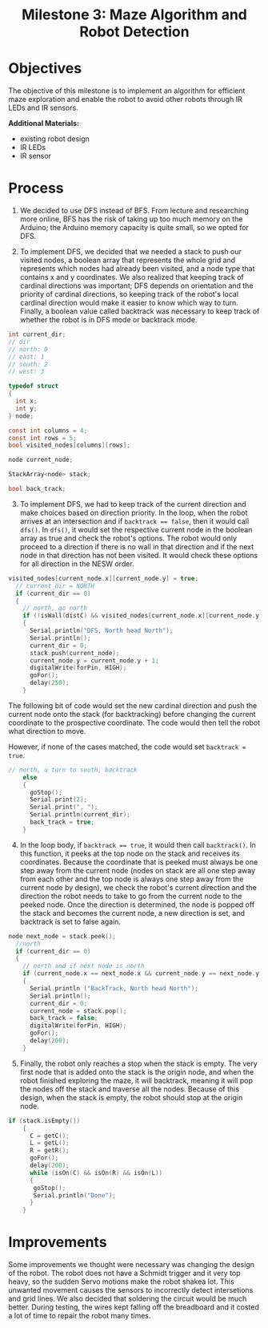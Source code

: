 <h1 align="center">Milestone 3: Maze Algorithm and Robot Detection </h1>

# Objectives

   The objective of this milestone is to implement an algorithm for efficient maze exploration and enable the robot to avoid other robots through IR LEDs and IR sensors.
  
  **Additional Materials:**
  - existing robot design
  - IR LEDs
  - IR sensor
  
# Process
1. We decided to use DFS instead of BFS. From lecture and researching more online, BFS has the risk of taking up too much memory on the Arduino; the Arduino memory capacity is quite small, so we opted for DFS. 

2. To implement DFS, we decided that we needed a stack to push our visited nodes, a boolean array that represents the whole grid and represents which nodes had already been visited, and a node type that contains x and y coordinates. We also realized that keeping track of cardinal directions was important; DFS depends on orientation and the priority of cardinal directions, so keeping track of the robot's local cardinal direction would make it easier to know which way to turn. Finally, a boolean value called backtrack was necessary to keep track of whether the robot is in DFS mode or backtrack mode.
```c
int current_dir;
// dir
// north: 0
// east: 1
// south: 2
// west: 3

typedef struct
{
  int x;
  int y;
} node;

const int columns = 4;
const int rows = 5;
bool visited_nodes[columns][rows];

node current_node;

StackArray<node> stack;

bool back_track;
```

3. To implement DFS, we had to keep track of the current direction and make choices based on direction priority. In the loop, when the robot arrives at an intersection and if `backtrack == false`, then it would call `dfs()`. In `dfs()`, it would set the respective current node in the boolean array as true and check the robot's options. The robot would only proceed to a direction if there is no wall in that direction and if the next node in that direction has not been visited. It would check these options for all direction in the NESW order. 
```c
visited_nodes[current_node.x][current_node.y] = true;
  // current_dir = NORTH
  if (current_dir == 0)
  {
    // north, go north
    if (!isWall(distC) && visited_nodes[current_node.x][current_node.y + 1] == false)
    {
      Serial.println("DFS, North head North");
      Serial.println();
      current_dir = 0;
      stack.push(current_node);
      current_node.y = current_node.y + 1;
      digitalWrite(forPin, HIGH);
      goFor();
      delay(250);
    }
```
The following bit of code would set the new cardinal direction and push the current node onto the stack (for backtracking) before changing the current coordinate to the prospective coordinate. The code would then tell the robot what direction to move.

   However, if none of the cases matched, the code would set `backtrack = true`.
```c
// north, u turn to south, backtrack
    else
    {
      goStop();
      Serial.print(2);
      Serial.print(", ");
      Serial.println(current_dir);
      back_track = true;
    }
```

4. In the loop body, if `backtrack == true`, it would then call `backtrack()`. In this function, it peeks at the top node on the stack and receives its coordinates. Because the coordinate that is peeked must always be one step away from the current node (nodes on stack are all one step away from each other and the top node is always one step away from the current node by design), we check the robot's current direction and the direction the robot needs to take to go from the current node to the peeked node. Once the direction is determined, the node is popped off the stack and becomes the current node, a new direction is set, and backtrack is set to false again.
```c
node next_node = stack.peek();
  //north
  if (current_dir == 0)
  {
    // north and if next node is north
    if (current_node.x == next_node.x && current_node.y == next_node.y - 1)
    {
      Serial.println ("BackTrack, North head North");
      Serial.println();
      current_dir = 0;
      current_node = stack.pop();
      back_track = false;
      digitalWrite(forPin, HIGH);
      goFor();
      delay(200);
    }
```

5. Finally, the robot only reaches a stop when the stack is empty. The very first node that is added onto the stack is the origin node, and when the robot finished exploring the maze, it will backtrack, meaning it will pop the nodes off the stack and traverse all the nodes. Because of this design, when the stack is empty, the robot should stop at the origin node. 
```c
if (stack.isEmpty())
    {
      C = getC();
      L = getL();
      R = getR();
      goFor();
      delay(200);
      while (isOn(C) && isOn(R) && isOn(L))
      {
       goStop();
       Serial.println("Done");
      }
    }
```

# Improvements
Some improvements we thought were necessary was changing the design of the robot. The robot does not have a Schmidt trigger and it very top heavy, so the sudden Servo motions make the robot shakea lot. This unwanted movement causes the sensors to incorrectly detect intersetions and grid lines. We also decided that soldering the circuit would be much better. During testing, the wires kept falling off the breadboard and it costed a lot of time to repair the robot many times.
